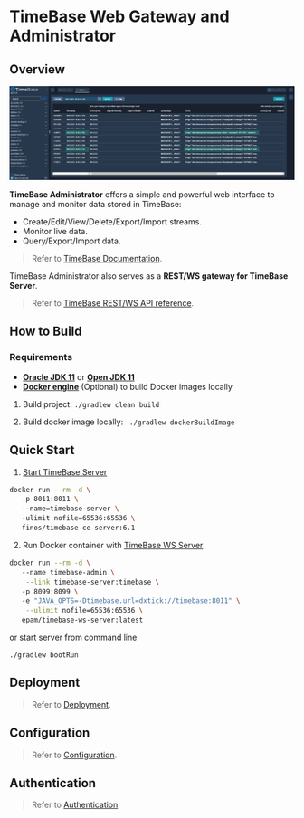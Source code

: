 # TimeBase Web Gateway and Administrator

## Overview 

![](img/web-admin.png)

**TimeBase Administrator** offers a simple and powerful web interface to manage and monitor data stored in TimeBase:

* Create/Edit/View/Delete/Export/Import streams.
* Monitor live data.
* Query/Export/Import data.

> Refer to [TimeBase Documentation](https://kb.timebase.info/admin.html).

TimeBase Administrator also serves as a **REST/WS gateway for TimeBase Server**. 

> Refer to [TimeBase REST/WS API reference](https://docs.deltixhub.com/timebase-api/).

## How to Build

### Requirements

* **[Oracle JDK 11](https://docs.oracle.com/javase/11/docs/technotes/guides/install/install_overview.html)** or **[Open JDK 11](https://adoptopenjdk.net/)**
* **[Docker engine](https://docs.docker.com/engine/installation/)** (Optional) to build Docker images locally

1. Build project:
    ```./gradlew clean build```   
    
2. Build docker image locally:
    ``` ./gradlew dockerBuildImage```

## Quick Start 

1. [Start TimeBase Server](https://kb.timebase.info/community/overview/quick-start)
```bash
docker run --rm -d \ 
   -p 8011:8011 \ 
   --name=timebase-server \ 
   -ulimit nofile=65536:65536 \ 
   finos/timebase-ce-server:6.1
```
2. Run Docker container with [TimeBase WS Server](https://hub.docker.com/r/epam/timebase-ws-server)

```bash
docker run --rm -d \ 
   --name timebase-admin \
    --link timebase-server:timebase \ 
   -p 8099:8099 \ 
   -e "JAVA_OPTS=-Dtimebase.url=dxtick://timebase:8011" \
    --ulimit nofile=65536:65536 \
   epam/timebase-ws-server:latest
```
or start server from command line

```
./gradlew bootRun
```

## Deployment 

> Refer to [Deployment](https://github.com/epam/TimebaseWS/tree/main/guide/deployment.md).

## Configuration 

> Refer to [Configuration](https://github.com/epam/TimebaseWS/tree/main/guide/configurations.md).

## Authentication 

> Refer to [Authentication](https://github.com/epam/TimebaseWS/tree/main/guide/authentication.md).

